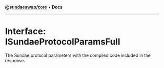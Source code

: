[**@sundaeswap/core**](../../README.md) • **Docs**

***

# Interface: ISundaeProtocolParamsFull

The Sundae protocol parameters with the compiled
code included in the response.
